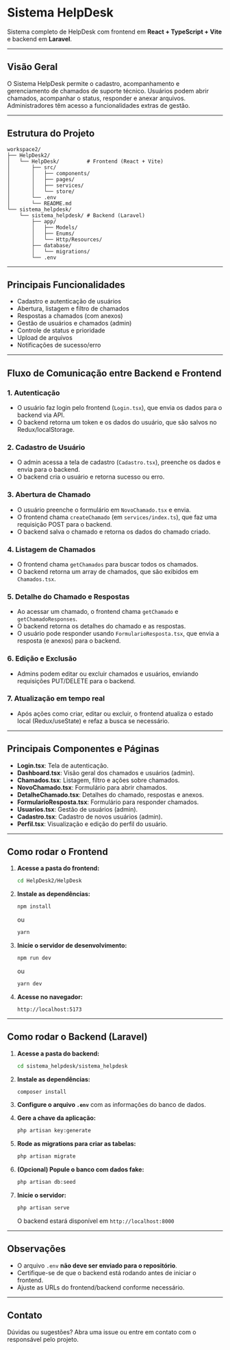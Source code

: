 # Sistema HelpDesk

Sistema completo de HelpDesk com frontend em **React + TypeScript + Vite** e backend em **Laravel**.

---

## Visão Geral

O Sistema HelpDesk permite o cadastro, acompanhamento e gerenciamento de chamados de suporte técnico. Usuários podem abrir chamados, acompanhar o status, responder e anexar arquivos. Administradores têm acesso a funcionalidades extras de gestão.

---

## Estrutura do Projeto

```
workspace2/
├── HelpDesk2/
│   └── HelpDesk/         # Frontend (React + Vite)
│       ├── src/
│       │   ├── components/
│       │   ├── pages/
│       │   ├── services/
│       │   └── store/
│       └── .env
│       └── README.md
└── sistema_helpdesk/
    └── sistema_helpdesk/ # Backend (Laravel)
        ├── app/
        │   ├── Models/
        │   ├── Enums/
        │   └── Http/Resources/
        ├── database/
        │   └── migrations/
        └── .env
```

---

## Principais Funcionalidades

- Cadastro e autenticação de usuários
- Abertura, listagem e filtro de chamados
- Respostas a chamados (com anexos)
- Gestão de usuários e chamados (admin)
- Controle de status e prioridade
- Upload de arquivos
- Notificações de sucesso/erro

---

## Fluxo de Comunicação entre Backend e Frontend

### 1. **Autenticação**
- O usuário faz login pelo frontend (`Login.tsx`), que envia os dados para o backend via API.
- O backend retorna um token e os dados do usuário, que são salvos no Redux/localStorage.

### 2. **Cadastro de Usuário**
- O admin acessa a tela de cadastro (`Cadastro.tsx`), preenche os dados e envia para o backend.
- O backend cria o usuário e retorna sucesso ou erro.

### 3. **Abertura de Chamado**
- O usuário preenche o formulário em `NovoChamado.tsx` e envia.
- O frontend chama `createChamado` (em `services/index.ts`), que faz uma requisição POST para o backend.
- O backend salva o chamado e retorna os dados do chamado criado.

### 4. **Listagem de Chamados**
- O frontend chama `getChamados` para buscar todos os chamados.
- O backend retorna um array de chamados, que são exibidos em `Chamados.tsx`.

### 5. **Detalhe do Chamado e Respostas**
- Ao acessar um chamado, o frontend chama `getChamado` e `getChamadoResponses`.
- O backend retorna os detalhes do chamado e as respostas.
- O usuário pode responder usando `FormularioResposta.tsx`, que envia a resposta (e anexos) para o backend.

### 6. **Edição e Exclusão**
- Admins podem editar ou excluir chamados e usuários, enviando requisições PUT/DELETE para o backend.

### 7. **Atualização em tempo real**
- Após ações como criar, editar ou excluir, o frontend atualiza o estado local (Redux/useState) e refaz a busca se necessário.

---

## Principais Componentes e Páginas

- **Login.tsx**: Tela de autenticação.
- **Dashboard.tsx**: Visão geral dos chamados e usuários (admin).
- **Chamados.tsx**: Listagem, filtro e ações sobre chamados.
- **NovoChamado.tsx**: Formulário para abrir chamados.
- **DetalheChamado.tsx**: Detalhes do chamado, respostas e anexos.
- **FormularioResposta.tsx**: Formulário para responder chamados.
- **Usuarios.tsx**: Gestão de usuários (admin).
- **Cadastro.tsx**: Cadastro de novos usuários (admin).
- **Perfil.tsx**: Visualização e edição do perfil do usuário.

---

## Como rodar o Frontend

1. **Acesse a pasta do frontend:**
   ```sh
   cd HelpDesk2/HelpDesk
   ```

2. **Instale as dependências:**
   ```sh
   npm install
   ```
   ou
   ```sh
   yarn
   ```

3. **Inicie o servidor de desenvolvimento:**
   ```sh
   npm run dev
   ```
   ou
   ```sh
   yarn dev
   ```

4. **Acesse no navegador:**
   ```
   http://localhost:5173
   ```

---

## Como rodar o Backend (Laravel)

1. **Acesse a pasta do backend:**
   ```sh
   cd sistema_helpdesk/sistema_helpdesk
   ```

2. **Instale as dependências:**
   ```sh
   composer install
   ```

3. **Configure o arquivo `.env`** com as informações do banco de dados.

4. **Gere a chave da aplicação:**
   ```sh
   php artisan key:generate
   ```

5. **Rode as migrations para criar as tabelas:**
   ```sh
   php artisan migrate
   ```

6. **(Opcional) Popule o banco com dados fake:**
   ```sh
   php artisan db:seed
   ```

7. **Inicie o servidor:**
   ```sh
   php artisan serve
   ```
   O backend estará disponível em `http://localhost:8000`

---

## Observações

- O arquivo `.env` **não deve ser enviado para o repositório**.
- Certifique-se de que o backend está rodando antes de iniciar o frontend.
- Ajuste as URLs do frontend/backend conforme necessário.

---

## Contato

Dúvidas ou sugestões? Abra uma issue ou entre em contato com o responsável pelo projeto.
